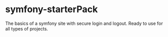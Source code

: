 # symfony-starterPack
The basics of a symfony site with secure login and logout. Ready to use for all types of projects.
